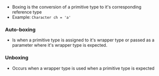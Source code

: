 - Boxing is the conversion of a primitive type to it's corresponding reference type
- Example: `Character ch = 'a'`

### Auto-boxing
- Is when a primitive type is assigned to it's wrapper type or passed as a parameter where it's wrapper type is expected. 
### Unboxing
- Occurs when a wrapper type is used when a primitive type is expected
